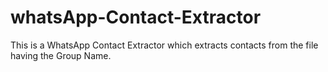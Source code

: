# whatsApp-Contact-Extractor
This is a WhatsApp Contact Extractor which extracts contacts from the file having the Group Name. 
